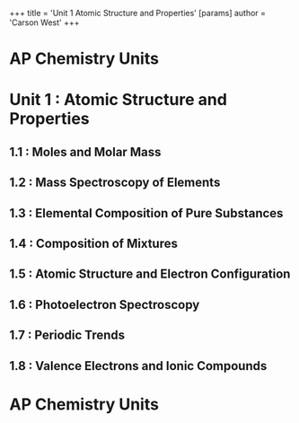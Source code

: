 +++
 title = 'Unit 1  Atomic Structure and Properties'
[params]
	author = 'Carson West'
+++
# AP Chemistry Units

# Unit 1 : Atomic Structure and Properties
## 1.1 : Moles and Molar Mass
## 1.2 : Mass Spectroscopy of Elements
## 1.3 : Elemental Composition of Pure Substances
## 1.4 : Composition of Mixtures
## 1.5 : Atomic Structure and Electron Configuration
## 1.6 : Photoelectron Spectroscopy
## 1.7 : Periodic Trends
## 1.8 : Valence Electrons and Ionic Compounds

# AP Chemistry Units
